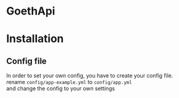 <h1>GoethApi</h1>

<h1>Installation</h1>

<h2>Config file</h2>
In order to set your own config, you have to create your config file.<br />
rename <code>config/app-example.yml</code> to <code>config/app.yml</code><br /> and change the config to your own settings<br />
